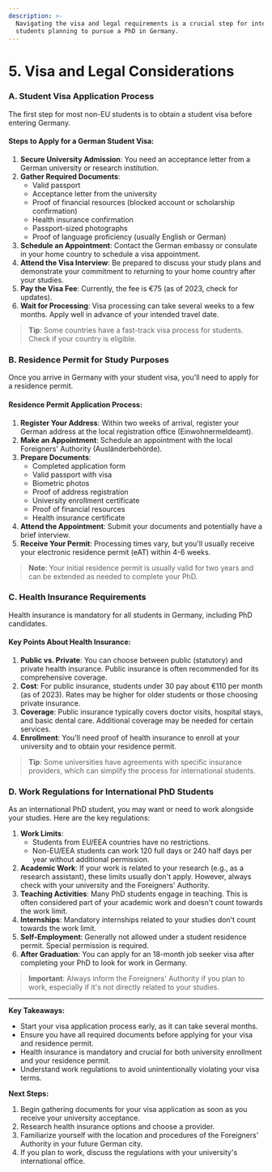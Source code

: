 ```yaml
---
description: >-
  Navigating the visa and legal requirements is a crucial step for international
  students planning to pursue a PhD in Germany.
---
```


# 5. Visa and Legal Considerations

### A. Student Visa Application Process

The first step for most non-EU students is to obtain a student visa before entering Germany.

#### Steps to Apply for a German Student Visa:

1. **Secure University Admission**: You need an acceptance letter from a German university or research institution.
2. **Gather Required Documents**:
   * Valid passport
   * Acceptance letter from the university
   * Proof of financial resources (blocked account or scholarship confirmation)
   * Health insurance confirmation
   * Passport-sized photographs
   * Proof of language proficiency (usually English or German)
3. **Schedule an Appointment**: Contact the German embassy or consulate in your home country to schedule a visa appointment.
4. **Attend the Visa Interview**: Be prepared to discuss your study plans and demonstrate your commitment to returning to your home country after your studies.
5. **Pay the Visa Fee**: Currently, the fee is €75 (as of 2023, check for updates).
6. **Wait for Processing**: Visa processing can take several weeks to a few months. Apply well in advance of your intended travel date.

> **Tip**: Some countries have a fast-track visa process for students. Check if your country is eligible.

### B. Residence Permit for Study Purposes

Once you arrive in Germany with your student visa, you'll need to apply for a residence permit.

#### Residence Permit Application Process:

1. **Register Your Address**: Within two weeks of arrival, register your German address at the local registration office (Einwohnermeldeamt).
2. **Make an Appointment**: Schedule an appointment with the local Foreigners' Authority (Ausländerbehörde).
3. **Prepare Documents**:
   * Completed application form
   * Valid passport with visa
   * Biometric photos
   * Proof of address registration
   * University enrollment certificate
   * Proof of financial resources
   * Health insurance certificate
4. **Attend the Appointment**: Submit your documents and potentially have a brief interview.
5. **Receive Your Permit**: Processing times vary, but you'll usually receive your electronic residence permit (eAT) within 4-6 weeks.

> **Note**: Your initial residence permit is usually valid for two years and can be extended as needed to complete your PhD.

### C. Health Insurance Requirements

Health insurance is mandatory for all students in Germany, including PhD candidates.

#### Key Points About Health Insurance:

1. **Public vs. Private**: You can choose between public (statutory) and private health insurance. Public insurance is often recommended for its comprehensive coverage.
2. **Cost**: For public insurance, students under 30 pay about €110 per month (as of 2023). Rates may be higher for older students or those choosing private insurance.
3. **Coverage**: Public insurance typically covers doctor visits, hospital stays, and basic dental care. Additional coverage may be needed for certain services.
4. **Enrollment**: You'll need proof of health insurance to enroll at your university and to obtain your residence permit.

> **Tip**: Some universities have agreements with specific insurance providers, which can simplify the process for international students.

### D. Work Regulations for International PhD Students

As an international PhD student, you may want or need to work alongside your studies. Here are the key regulations:

1. **Work Limits**:
   * Students from EU/EEA countries have no restrictions.
   * Non-EU/EEA students can work 120 full days or 240 half days per year without additional permission.
2. **Academic Work**: If your work is related to your research (e.g., as a research assistant), these limits usually don't apply. However, always check with your university and the Foreigners' Authority.
3. **Teaching Activities**: Many PhD students engage in teaching. This is often considered part of your academic work and doesn't count towards the work limit.
4. **Internships**: Mandatory internships related to your studies don't count towards the work limit.
5. **Self-Employment**: Generally not allowed under a student residence permit. Special permission is required.
6. **After Graduation**: You can apply for an 18-month job seeker visa after completing your PhD to look for work in Germany.

> **Important**: Always inform the Foreigners' Authority if you plan to work, especially if it's not directly related to your studies.

***

**Key Takeaways:**

* Start your visa application process early, as it can take several months.
* Ensure you have all required documents before applying for your visa and residence permit.
* Health insurance is mandatory and crucial for both university enrollment and your residence permit.
* Understand work regulations to avoid unintentionally violating your visa terms.

**Next Steps:**

1. Begin gathering documents for your visa application as soon as you receive your university acceptance.
2. Research health insurance options and choose a provider.
3. Familiarize yourself with the location and procedures of the Foreigners' Authority in your future German city.
4. If you plan to work, discuss the regulations with your university's international office.
